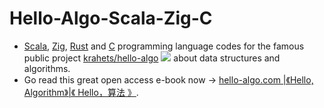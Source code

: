 # Hello-Algo-Scala-Zig-C
- [Scala](https://www.scala-lang.org/), [Zig](https://ziglang.org/), [Rust](https://www.rust-lang.org/) and [C](https://www.open-std.org/JTC1/SC22/WG14/) programming language codes for the famous public project [krahets/hello-algo](https://github.com/krahets/hello-algo) <img src="https://img.shields.io/github/stars/krahets/hello-algo?style=social"/> about data structures and algorithms.
- Go read this great open access e-book now -> [ hello-algo.com |《Hello, Algorithm》|《 Hello，算法 》](https://www.hello-algo.com/). 